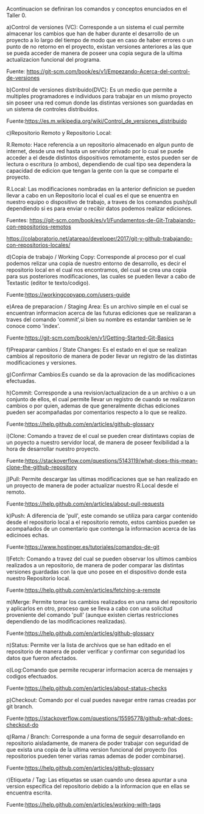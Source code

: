 
Acontinuacion se definiran los comandos y conceptos enunciados en el Taller 0.

a)Control de versiones (VC):
Corresponde a un sistema el cual permite almacenar los cambios que han de haber durante el desarrollo de un proyecto a lo largo del tiempo de modo que en caso de haber errores o un punto de no retorno en el proyecto, existan versiones anteriores a las que se pueda acceder de manera de poseer una copia segura de la ultima actualizacion funcional del programa.

Fuente: https://git-scm.com/book/es/v1/Empezando-Acerca-del-control-de-versiones

b)Control de versiones distribuido(DVC):
Es un medio que permite a multiples programadores e individuos para trabajar en un mismo proyecto sin poseer una red comun donde las distintas versiones son guardadas en un sistema de controles distribuidos.

Fuente:https://es.m.wikipedia.org/wiki/Control_de_versiones_distribuido

c)Repositorio Remoto y Repositorio Local:

R.Remoto: Hace referencia a un repositorio almacenado en algun punto de internet, desde una red hasta un servidor privado por lo cual se puede acceder a el desde distintos dispositivos remotamente, estos pueden ser de lectura o escritura (o ambos), dependiendo de cual tipo sea dependera la capacidad de edicion que tengan la gente con la que se comparte el proyecto.

R.Local: Las modificaciones nombradas en la anterior definicion se pueden llevar a cabo en un Repositorio local el cual es el que se enuentra en nuestro equipo o dispositivo de trabajo, a traves de los comandos push/pull dependiendo si es para enviar o recibir datos podemos realizar ediciones.

Fuentes: https://git-scm.com/book/es/v1/Fundamentos-de-Git-Trabajando-con-repositorios-remotos

https://colaboratorio.net/atareao/developer/2017/git-y-github-trabajando-con-repositorios-locales/


d)Copia de trabajo / Working Copy:
Corresponde al proceso por el cual podemos relizar una copia de nuestro entorno de desarrollo, es decir el repositorio local en el cual nos encontramos, del cual se crea una copia para sus posteriores modificaciones, las cuales se pueden llevar a cabo de Textastic (editor te texto/codigo).

Fuente:https://workingcopyapp.com/users-guide

e)Area de preparacion / Staging Area:
Es un archivo simple en el cual se encuentran informacion acerca de las futuras ediciones que se realizaran a traves del comando 'commit',si bien su nombre es estandar tambien se le conoce como 'index'.

Fuente:https://git-scm.com/book/en/v1/Getting-Started-Git-Basics

f)Preaparar cambios / State Changes:
Es el estado en el que se realizan cambios al repositorio de manera de poder llevar un registro de las distintas modificaciones y versiones.


g)Confirmar Cambios:Es cuando se da la aprovacion de las modificaciones efectuadas.

h)Commit:
Corresponde a una revision/actualizacion de a un archivo o a un conjunto de ellos, el cual permite llevar un registro de cuando se realizaron cambios o por quien, ademas de que generalmente dichas ediciones pueden ser acompañadas por comentarios respecto a lo que se realizo.

Fuente:https://help.github.com/en/articles/github-glossary

i)Clone:
Comando a travez de el cual se pueden crear distintaws copias de un poyecto a nuestro servidor local, de manera de poseer fexibilidad a la hora de desarrollar nuestro proyecto.

Fuente:https://stackoverflow.com/questions/5143119/what-does-this-mean-clone-the-github-repository

j)Pull:
Permite descargar las ultimas modificaciones que se han realizado en un proyecto de manera de poder actualizar nuestro R.Local desde el remoto.

Fuente:https://help.github.com/en/articles/about-pull-requests

k)Push:
A diferencia de 'pull', este comando se utiliza para cargar contenido desde el repositorio local a el repositorio remoto, estos cambios pueden se acompañados de un comentario que contenga la informacion acerca de las edicinoes echas.

Fuente:https://www.hostinger.es/tutoriales/comandos-de-git

l)Fetch:
Comando a travez del cual se pueden observar los ultimos cambios realizados a un repositorio, de manera de poder comparar las distintas versiones guardadas con la que uno posee en el dispositivo donde esta nuestro Repositorio local.

Fuente:https://help.github.com/en/articles/fetching-a-remote

m)Merge:
Permite tomar los cambios realizados en una rama del repositorio y aplicarlos en otro, proceso que se lleva a cabo con una solicitud proveniente del comando 'pull' (aunque existen ciertas restricciones dependiendo de las modificaciones realizadas).

Fuente:https://help.github.com/en/articles/github-glossary

n)Status:
Permite ver la lista de archivos que se han editado en el repositorio de manera de poder verificar y confirmar con seguridad los datos que fueron afectados.

o)Log:Comando que permite recuperar informacion acerca de mensajes y codigos efectuados.

Fuente:https://help.github.com/en/articles/about-status-checks

p)Checkout:
Comando por el cual puedes navegar entre ramas creadas por git branch. 

Fuente:https://stackoverflow.com/questions/15595778/github-what-does-checkout-do

q)Rama / Branch:
Corresponde a una forma de seguir desarrollando en repositorio aisladamente, de manera de poder trabajar con seguridad de que exista una copia de la ultima version funcional del proyecto (los repositorios pueden tener varias ramas ademas de poder combinarse).

Fuente:https://help.github.com/en/articles/github-glossary

r)Etiqueta / Tag:
Las etiquetas se usan cuando uno desea apuntar a una version especifica del repositorio debido a la informacion que en ellas se encuentra escrita.

Fuente:https://help.github.com/en/articles/working-with-tags
